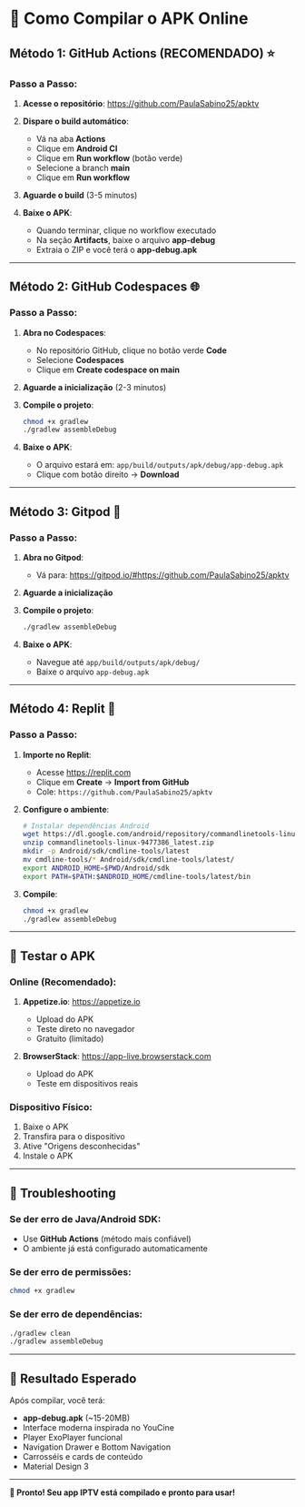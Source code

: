 # 🚀 Como Compilar o APK Online

## Método 1: GitHub Actions (RECOMENDADO) ⭐

### Passo a Passo:

1. **Acesse o repositório**: https://github.com/PaulaSabino25/apktv

2. **Dispare o build automático**:
   - Vá na aba **Actions**
   - Clique em **Android CI**
   - Clique em **Run workflow** (botão verde)
   - Selecione a branch **main**
   - Clique em **Run workflow**

3. **Aguarde o build** (3-5 minutos)

4. **Baixe o APK**:
   - Quando terminar, clique no workflow executado
   - Na seção **Artifacts**, baixe o arquivo **app-debug**
   - Extraia o ZIP e você terá o **app-debug.apk**

---

## Método 2: GitHub Codespaces 🌐

### Passo a Passo:

1. **Abra no Codespaces**:
   - No repositório GitHub, clique no botão verde **Code**
   - Selecione **Codespaces**
   - Clique em **Create codespace on main**

2. **Aguarde a inicialização** (2-3 minutos)

3. **Compile o projeto**:
   ```bash
   chmod +x gradlew
   ./gradlew assembleDebug
   ```

4. **Baixe o APK**:
   - O arquivo estará em: `app/build/outputs/apk/debug/app-debug.apk`
   - Clique com botão direito → **Download**

---

## Método 3: Gitpod 🚀

### Passo a Passo:

1. **Abra no Gitpod**:
   - Vá para: https://gitpod.io/#https://github.com/PaulaSabino25/apktv

2. **Aguarde a inicialização**

3. **Compile o projeto**:
   ```bash
   ./gradlew assembleDebug
   ```

4. **Baixe o APK**:
   - Navegue até `app/build/outputs/apk/debug/`
   - Baixe o arquivo `app-debug.apk`

---

## Método 4: Replit 📝

### Passo a Passo:

1. **Importe no Replit**:
   - Acesse https://replit.com
   - Clique em **Create** → **Import from GitHub**
   - Cole: `https://github.com/PaulaSabino25/apktv`

2. **Configure o ambiente**:
   ```bash
   # Instalar dependências Android
   wget https://dl.google.com/android/repository/commandlinetools-linux-9477386_latest.zip
   unzip commandlinetools-linux-9477386_latest.zip
   mkdir -p Android/sdk/cmdline-tools/latest
   mv cmdline-tools/* Android/sdk/cmdline-tools/latest/
   export ANDROID_HOME=$PWD/Android/sdk
   export PATH=$PATH:$ANDROID_HOME/cmdline-tools/latest/bin
   ```

3. **Compile**:
   ```bash
   chmod +x gradlew
   ./gradlew assembleDebug
   ```

---

## 🎯 Testar o APK

### Online (Recomendado):
1. **Appetize.io**: https://appetize.io
   - Upload do APK
   - Teste direto no navegador
   - Gratuito (limitado)

2. **BrowserStack**: https://app-live.browserstack.com
   - Upload do APK
   - Teste em dispositivos reais

### Dispositivo Físico:
1. Baixe o APK
2. Transfira para o dispositivo
3. Ative "Origens desconhecidas"
4. Instale o APK

---

## 🔧 Troubleshooting

### Se der erro de Java/Android SDK:
- Use **GitHub Actions** (método mais confiável)
- O ambiente já está configurado automaticamente

### Se der erro de permissões:
```bash
chmod +x gradlew
```

### Se der erro de dependências:
```bash
./gradlew clean
./gradlew assembleDebug
```

---

## 📱 Resultado Esperado

Após compilar, você terá:
- **app-debug.apk** (~15-20MB)
- Interface moderna inspirada no YouCine
- Player ExoPlayer funcional
- Navigation Drawer e Bottom Navigation
- Carrosséis e cards de conteúdo
- Material Design 3

---

**🎉 Pronto! Seu app IPTV está compilado e pronto para usar!**

